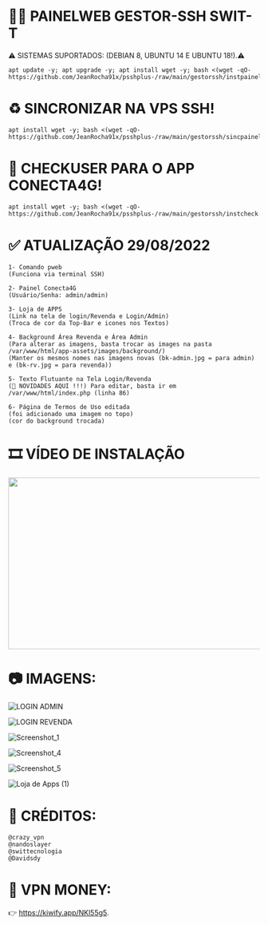 # 👨‍💻 PAINELWEB GESTOR-SSH SWIT-T
⚠ SISTEMAS SUPORTADOS: (DEBIAN 8, UBUNTU 14 E UBUNTU 18!).⚠
```
apt update -y; apt upgrade -y; apt install wget -y; bash <(wget -qO- https://github.com/JeanRocha91x/psshplus-/raw/main/gestorssh/instpainel.sh)
```

# ♻ SINCRONIZAR NA VPS SSH!
```
apt install wget -y; bash <(wget -qO- https://github.com/JeanRocha91x/psshplus-/raw/main/gestorssh/sincpainel.sh)
```

# 🛂 CHECKUSER PARA O APP CONECTA4G!
```
apt install wget -y; bash <(wget -qO- https://github.com/JeanRocha91x/psshplus-/raw/main/gestorssh/instcheck.sh)
```

# ✅ ATUALIZAÇÃO 29/08/2022
```
1- Comando pweb
(Funciona via terminal SSH)

2- Painel Conecta4G 
(Usuário/Senha: admin/admin)

3- Loja de APPS 
(Link na tela de login/Revenda e Login/Admin)
(Troca de cor da Top-Bar e icones nos Textos)

4- Background Área Revenda e Área Admin
(Para alterar as imagens, basta trocar as images na pasta /var/www/html/app-assets/images/background/)
(Manter os mesmos nomes nas imagens novas (bk-admin.jpg = para admin) e (bk-rv.jpg = para revenda))

5- Texto Flutuante na Tela Login/Revenda
(📣 NOVIDADES AQUI !!!) Para editar, basta ir em /var/www/html/index.php (linha 86)

6- Página de Termos de Uso editada
(foi adicionado uma imagem no topo)
(cor do background trocada)
```

# 🎞 VÍDEO DE INSTALAÇÃO
<a href="https://youtu.be/eLurS-xv17Y" target="_blank"><img  width="625" height="344" src="https://user-images.githubusercontent.com/105602625/185815718-76350347-11c2-4dd3-a74d-e64806951c1e.png"></a>


# 📷 IMAGENS:
![LOGIN ADMIN](https://user-images.githubusercontent.com/105602625/187033648-c587cd0b-0ba2-4842-afe7-5054c770246e.jpg)

![LOGIN REVENDA](https://user-images.githubusercontent.com/105602625/187033649-48e209ff-b9ee-4df6-9808-e4986d945974.jpg)

![Screenshot_1](https://user-images.githubusercontent.com/105602625/184881201-1301576a-8284-4079-9d2c-c168f7d37788.jpg)

![Screenshot_4](https://user-images.githubusercontent.com/105602625/184990006-0a13ff1c-3d57-43ec-8e9d-3d86f3f91c4d.jpg)

![Screenshot_5](https://user-images.githubusercontent.com/105602625/184990008-14ff626d-f9ce-4600-8bc5-565078e804b4.jpg)

![Loja de Apps (1)](https://user-images.githubusercontent.com/105602625/186015816-e7ab04c0-b8ff-464e-84d9-a7b552ba7cc1.jpg)

# 📜 CRÉDITOS:
```
@crazy_vpn
@nandoslayer
@swittecnologia
@Davidsdy
```

# 🚀 VPN MONEY:
👉 https://kiwify.app/NKl55g5.
